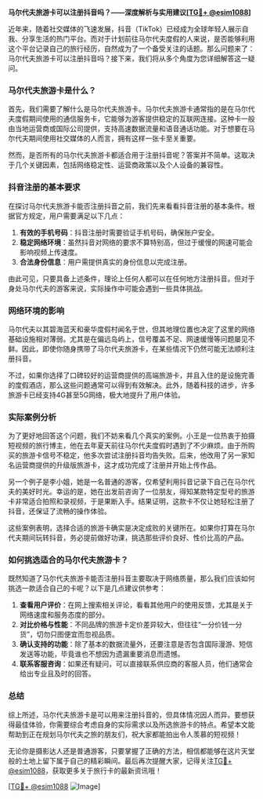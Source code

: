 **马尔代夫旅游卡可以注册抖音吗？——深度解析与实用建议[[TG💪+ @esim1088](https://t.me/s/esim1088)]**

近年来，随着社交媒体的飞速发展，抖音（TikTok）已经成为全球年轻人展示自我、分享生活的热门平台。而对于计划前往马尔代夫度假的人来说，是否能够利用这个平台记录自己的旅行经历，自然成为了一个备受关注的话题。那么问题来了：马尔代夫旅游卡可以注册抖音吗？接下来，我们将从多个角度为您详细解答这一疑问。

### 马尔代夫旅游卡是什么？

首先，我们需要了解什么是马尔代夫旅游卡。马尔代夫旅游卡通常指的是在马尔代夫度假期间使用的通信服务卡，它能够为游客提供稳定的互联网连接。这种卡一般由当地运营商或国际公司提供，支持高速数据流量和语音通话功能。对于想要在马尔代夫期间使用社交媒体的人而言，拥有这样一张卡至关重要。

然而，是否所有的马尔代夫旅游卡都适合用于注册抖音呢？答案并不简单。这取决于几个关键因素，包括网络稳定性、运营商政策以及个人设备的兼容性。

### 抖音注册的基本要求

在探讨马尔代夫旅游卡能否注册抖音之前，我们先来看看抖音注册的基本条件。根据官方规定，用户需要满足以下几点：

1. **有效的手机号码**：抖音注册时需要验证手机号码，确保账户安全。
2. **稳定网络环境**：虽然抖音对网络的要求不算特别高，但过于缓慢的网速可能会影响视频上传速度。
3. **合法身份信息**：用户需提供真实的身份信息以完成注册。

由此可见，只要具备上述条件，理论上任何人都可以在任何地方注册抖音。但对于身处马尔代夫的游客来说，实际操作中可能会遇到一些具体挑战。

### 网络环境的影响

马尔代夫以其碧海蓝天和豪华度假村闻名于世，但其地理位置也决定了这里的网络基础设施相对薄弱。尤其是在偏远岛屿上，信号覆盖不足、网速缓慢等问题屡见不鲜。因此，即使你随身携带了马尔代夫旅游卡，在某些情况下仍然可能无法顺利注册抖音。

不过，如果你选择了口碑较好的运营商提供的高端旅游卡，并且入住的是设施完善的度假酒店，那么这些问题通常可以得到有效解决。此外，随着科技的进步，许多旅游卡已经支持4G甚至5G网络，极大地提升了用户体验。

### 实际案例分析

为了更好地回答这个问题，我们不妨来看几个真实的案例。小王是一位热衷于拍摄短视频的旅行博主，他在去年夏天前往马尔代夫度假时遇到了不少麻烦。由于所购买的旅游卡信号不稳定，他多次尝试注册抖音均告失败。后来，他改用了另一家知名运营商提供的升级版旅游卡，这才成功完成了注册并开始上传作品。

另一个例子是李小姐，她是一名普通的游客，仅希望利用抖音记录下自己在马尔代夫的美好时光。幸运的是，她在出发前咨询了一位朋友，得知某款特定型号的旅游卡非常适合拍照和录视频，于是果断入手。结果证明，这款卡不仅让她轻松注册了抖音，还保证了流畅的操作体验。

这些案例表明，选择合适的旅游卡确实是决定成败的关键所在。如果你打算在马尔代夫期间玩转抖音，务必提前做好功课，挑选那些评价良好、性价比高的产品。

### 如何挑选适合的马尔代夫旅游卡？

既然知道了马尔代夫旅游卡能否注册抖音主要取决于网络质量，那么我们应该如何挑选一款适合自己的卡呢？以下是几点建议供参考：

1. **查看用户评价**：在网上搜索相关评论，看看其他用户的使用反馈，尤其是关于网络速度和服务态度的部分。
2. **对比价格与性能**：不同品牌的旅游卡定价差异较大，但往往“一分价钱一分货”，切勿只图便宜而忽视品质。
3. **确认支持的功能**：除了基本的数据流量外，还要注意是否包含国际漫游、短信发送等功能，毕竟谁也不想因为遗漏重要消息而遗憾。
4. **联系客服咨询**：如果还有疑问，可以直接联系供应商的客服人员，他们通常会给出专业且及时的回答。

### 总结

综上所述，马尔代夫旅游卡是可以用来注册抖音的，但具体情况因人而异。要想获得最佳体验，你需要综合考虑自身的实际需求以及所选旅游卡的特点。希望本文能帮助到正在规划马尔代夫之旅的朋友们，祝大家都能拍出令人羡慕的短视频！

无论你是摄影达人还是普通游客，只要掌握了正确的方法，相信都能够在这片天堂般的土地上留下属于自己的精彩瞬间。最后再次提醒大家，记得关注[TG💪+ @esim1088](https://t.me/s/esim1088)，获取更多关于旅行卡的最新资讯哦！

[[TG💪+ @esim1088](https://t.me/s/esim1088) ![Image](https://i.postimg.cc/4NQfJmqS/Snipaste-2025-05-13-00-14-12.png)]